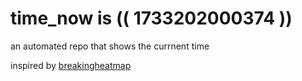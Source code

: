 # time_now is (( 1733202000374 ))

an automated repo that shows the currnent time

inspired by [breakingheatmap](https://github.com/breakingheatmap/breakingheatmap)